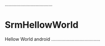 .....................................
# SrmHellowWorld
Hellow World android
......................................
